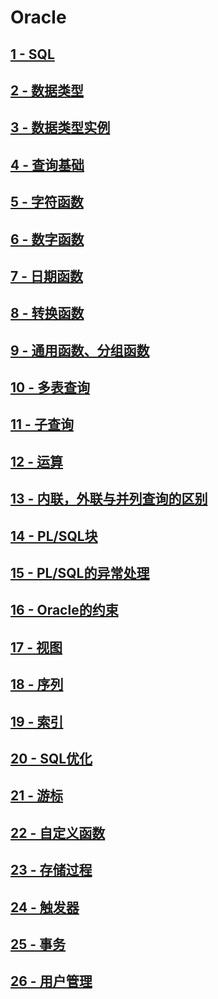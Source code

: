 # **Oracle**

## [1 - SQL](database/Oracle/1-SQL.md)

## [2 - 数据类型](database/Oracle/2-数据类型.md)

## [3 - 数据类型实例](database/Oracle/3-数据类型实例.md)

## [4 - 查询基础](database/Oracle/4-查询基础.md)

## [5 - 字符函数](database/Oracle/5-字符函数.md)

## [6 - 数字函数](database/Oracle/6-数字函数.md)

## [7 - 日期函数](database/Oracle/7-日期函数.md)

## [8 - 转换函数](database/Oracle/8-转换函数.md)

## [9 - 通用函数、分组函数](database/Oracle/9-通用函数、分组函数.md)

## [10 - 多表查询](database/Oracle/10-多表查询.md)

## [11 - 子查询](database/Oracle/11-子查询.md)

## [12 - 运算](database/Oracle/12-运算.md)

## [13 - 内联，外联与并列查询的区别](database/Oracle/13-内联，外联与并列查询的区别.md)

## [14 - PL/SQL块](database/Oracle/14-PL_SQL块.md)

## [15 - PL/SQL的异常处理](database/Oracle/15-PL_SQL的异常处理.md)

## [16 - Oracle的约束](database/Oracle/16-Oracle的约束.md)

## [17 - 视图](database/Oracle/17-视图.md)

## [18 - 序列](database/Oracle/18-序列.md)

## [19 - 索引](database/Oracle/19-索引.md)

## [20 - SQL优化](database/Oracle/20-SQL优化.md)

## [21 - 游标](database/Oracle/21-游标.md)

## [22 - 自定义函数](database/Oracle/22-自定义函数.md)

## [23 - 存储过程](database/Oracle/23-存储过程.md)

## [24 - 触发器](database/Oracle/24-触发器.md)

## [25 - 事务](database/Oracle/25-事务.md)

## [26 - 用户管理](database/Oracle/26-用户管理.md)